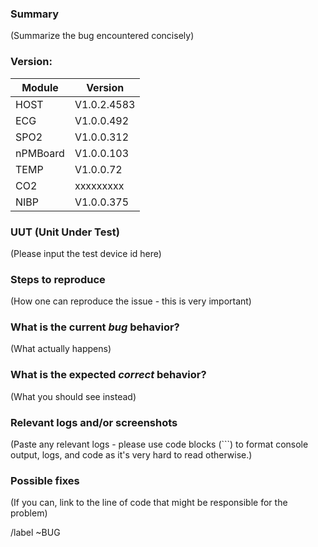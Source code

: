 <!---
Please read this!

Before opening a new issue, make sure to search for keywords in the issues
filtered by the "BUG" label.

and verify the issue you're about to submit isn't a duplicate.
--->

### Summary

(Summarize the bug encountered concisely)

### Version:

|  Module  |  Version |
| -------- | -------- |
|   HOST   | V1.0.2.4583 |
|   ECG    | V1.0.0.492  |
|   SPO2   | V1.0.0.312  |
| nPMBoard | V1.0.0.103  |
|   TEMP   | V1.0.0.72   |
|   CO2    | xxxxxxxxx   |
|   NIBP   | V1.0.0.375  |

### UUT (Unit Under Test)

(Please input the test device id here)

### Steps to reproduce

(How one can reproduce the issue - this is very important)


### What is the current *bug* behavior?

(What actually happens)

### What is the expected *correct* behavior?

(What you should see instead)

### Relevant logs and/or screenshots

(Paste any relevant logs - please use code blocks (```) to format console output,
logs, and code as it's very hard to read otherwise.)


### Possible fixes

(If you can, link to the line of code that might be responsible for the problem)

/label ~BUG

